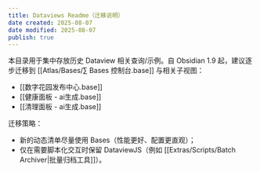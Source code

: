 ```yaml
---
title: Dataviews Readme（迁移说明）
date created: 2025-08-07
date modified: 2025-08-07
publish: true
---
```


本目录用于集中存放历史 Dataview 相关查询/示例。自 Obsidian 1.9 起，建议逐步迁移到 [[Atlas/Bases/∑ Bases 控制台.base]] 与相关子视图：

- [[数字花园发布中心.base]]
- [[健康面板 - ai生成.base]]
- [[清理面板 - ai生成.base]]

迁移策略：
- 新的动态清单尽量使用 Bases（性能更好、配置更直观）；
- 仅在需要脚本化交互时保留 DataviewJS（例如 [[Extras/Scripts/Batch Archiver\|批量归档工具]]）。









